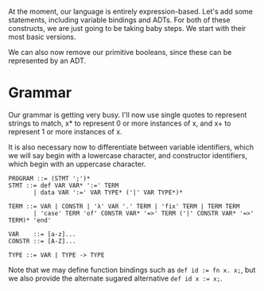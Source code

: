 At the moment, our language is entirely expression-based. Let's add some statements, including variable bindings and ADTs. For both of these constructs, we are just going to be taking baby steps. We start with their most basic versions.

We can also now remove our primitive booleans, since these can be represented by an ADT.

# Grammar

Our grammar is getting very busy. I'll now use single quotes to represent strings to match, x* to represent 0 or more instances of x, and x+ to represent 1 or more instances of x.

It is also necessary now to differentiate between variable identifiers, which we will say begin with a lowercase character, and constructor identifiers, which begin with an uppercase character.

```
PROGRAM ::= (STMT ';')*
STMT ::= def VAR VAR* ':=' TERM
       | data VAR ':=' VAR TYPE* ('|' VAR TYPE*)*

TERM ::= VAR | CONSTR | 'λ' VAR '.' TERM | 'fix' TERM | TERM TERM
       | 'case' TERM 'of' CONSTR VAR* '=>' TERM ('|' CONSTR VAR* '=>' TERM)* 'end'

VAR    ::= [a-z]...
CONSTR ::= [A-Z]...

TYPE ::= VAR | TYPE -> TYPE
```

Note that we may define function bindings such as `def id := fn x. x;`, but we also provide the alternate sugared alternative `def id x := x;`.
